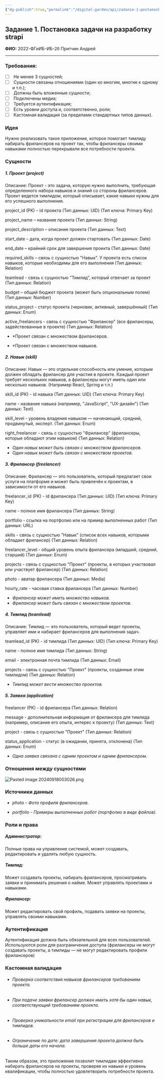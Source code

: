 ```yaml
---
{"dg-publish":true,"permalink":"/digital-garden/api/zadanie-1-postanovka-zadachi-na-razrabotku-strapi/","tags":["gardenEntry"]}
---
```



## Задание 1. Постановка задачи на разработку strapi

**ФИО:** 2022-ФГиИБ-ИБ-2б Притчин Андрей

---

### Требования:

- [ ]  Не менее 3 сущностей;
- [ ]  Сущности связаны отношениями (один ко многим, многие к одному и т.п.);
- [ ]  Должны быть вложенные сущности;
- [ ]  Подключены медиа;
- [ ]  Требуется аутентификация;
- [ ]  Есть уровни доступа и, соответственно, роли;
- [ ]  Кастомная валидация (за пределами стандартных типов данных).

### Идея
Нужно реализовать такое приложение, которое помогает тимлиду набирать фрилансеров на проект так, чтобы фрилансеры своими навыками полностью перекрывали все потребности проекта.


### Сущности

##### *1. Проект (project)*

Описание: Проект - это задача, которую нужно выполнить, требующая определенного набора навыков и знаний со стороны фрилансеров. Проект ведется тимлидом, который описывает, какие навыки нужны для его успешного выполнения.

project_id (PK) – id проекта (Тип данных: UID) (Тип ключа: Primary Key)

project_name – название проекта (Тип данных: String)

project_description – описание проекта (Тип данных: Text)

start_date – дата, когда проект должен стартовать (Тип данных: Date)

end_date – крайний срок для завершения проекта (Тип данных: Date)

required_skills – cвязь с сущностью "Навык". У проекта есть список навыков, которые необходимы для его выполнения (Тип данных: Relation)

teamlead - связь с сущностью "Тимлид", который отвечает за проект (Тип данных: Relation)

budget – общий бюджет проекта (может быть опциональным полем) (Тип данных: Number)

status_project - cтатус проекта (черновик, активный, завершённый) (Тип данных: Enum)

active_freelancers - связь с сущностью "Фрилансер" (все фрилансеры, задействованные в проекте) (Тип данных: Relation)

* *Проект связан с множеством фрилансеров.
- *Проект связан с множеством навыков.

##### *2. Навык (skill)*

Описание: Навык — это отдельная способность или умение, которым должен обладать фрилансер для участия в проекте. Каждый проект требует нескольких навыков, а фрилансеры могут иметь один или несколько навыков. (Например React, Spring и т.п.)

skill_id (PK) - id навыка (Тип данных: UID) (Тип ключа: Primary Key)

name - название навыка (например, "JavaScript", "UX-дизайн") (Тип данных: Text)

skill_level - уровень владения навыком — начинающий, средний, продвинутый, эксперт. (Тип данных: Enum)

right_freelancer - связь с сущностью "Фрилансер" (фрилансеры, которые обладают этим навыком) (Тип данных: Relation)

* *Один навык может быть связан с множеством фрилансеров.*
* *Один навык может быть связан с множеством проектов.*
##### *3. Фрилансер (freelancer)*

Описание: Фрилансер — это пользователь, который предлагает свои услуги на платформе и может быть привлечён к проектам, в зависимости от его навыков.

freelancer_id (PK) - id фрилансера (Тип данных: UID) (Тип ключа: Primary Key)

name - полное имя фрилансера (Тип данных: String)

portfolio - ссылка на портфолио или на пример выполненных работ (Тип данных: URL)

skills - cвязь с сущностью "Навык" (cписок всех навыков, которыми обладает фрилансер) (Тип данных: Relation)

freelancer_level - общий уровень опыта фрилансера (младший, средний, старший) (Тип данных: Enum)

projects - cвязь с сущностью "Проект" (проекты, в которых участвовал или участвует фрилансер) (Тип данных: Relation)

photo - аватар фрилансера (Тип данных: Media)

hourly_rate - часовая ставка фрилансера (Тип данных: Number)

* *Фрилансер может иметь множество навыков.*
* *Фрилансер может быть связан с множеством проектов.*
##### *4. Тимлид (teamlead)*

Описание: Тимлид — это пользователь, который ведет проекты, управляет ими и набирает фрилансеров для выполнения задач.

teamlead_id (PK) - id тимлида (Тип данных: UID) (Тип ключа: Primary Key)

name - полное имя тимлида (Тип данных: String)

email - электронная почта тимлида (Тип данных: Email)

projects - cвязь с сущностью "Проект" (проекты, созданные этим тимлидом) (Тип данных: Relation)

* *Тимлид может вести множество проектов.*
##### *5. Заявка (application)*

freelancer (PK) - id фрилансера (Тип данных: Relation)

message - дополнительная информация от фрилансера для тимлида (например, описание его опыта, интерес к проекту) (Тип данных: Text)

project - cвязь с сущностью "Проект" (Тип данных: Relation)

status_application - статус (в ожидании, принята, отклонена) (Тип данных: Enum)

* *Одна заявка связана с одним проектом и одним фрилансером.*

### Отношения между сущностями

![Pasted image 20240918003026.png](/img/user/Digital%20Garden/API/Pasted%20image%2020240918003026.png)

### Источники данных

* *photo - Фото профиля фрилансеров.*

* *portfolio - Примеры выполненных работ (портфолио в виде файлов).*

### Роли и права

##### Администратор: 
Полные права на управление системой, может создавать, редактировать и удалять любую сущность.

##### Тимлид:
Может создавать проекты, набирать фрилансеров, просматривать заявки и принимать решения о найме. Может управлять проектами и навыками.

##### Фрилансер:
Может редактировать свой профиль, подавать заявки на проекты, управлять своими навыками.

### Аутентификация

Аутентификация должна быть обязательной для всех пользователей. Используются роли для разграничения доступа (фрилансеры не могут создавать проекты, а тимлиды — не могут редактировать профили фрилансеров)

### Кастомная валидация

* ###### Проверка соответствия навыков фрилансеров требованиям проекта.
* ###### При подаче заявки фрилансер должен иметь хотя бы один навык, соответствующий требованиям проекта.
* ###### Проверка уникальности email при регистрации для фрилансеров и тимлидов.
* ###### Ограничение по дате: дата завершения проекта должна быть больше даты его начала.


Таким образом, это приложение позволит тимлидам эффективно набирать фрилансеров на проекты, проверяя их навыки и уровень квалификации, чтобы полностью удовлетворить потребности проекта.